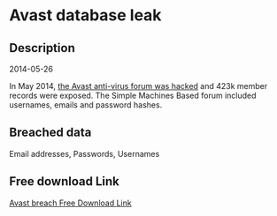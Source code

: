 # Avast database leak

## Description

2014-05-26

In May 2014, <a href="https://www.grahamcluley.com/2014/05/avast-forum-hacked/" target="_blank" rel="noopener">the Avast anti-virus forum was hacked</a> and 423k member records were exposed. The Simple Machines Based forum included usernames, emails and password hashes.

## Breached data

Email addresses, Passwords, Usernames

## Free download Link

[Avast breach Free Download Link](https://link-to.net/1229997/414.69255618881107/dynamic/?r=aHR0cHM6Ly93d3cubWVkaWFmaXJlLmNvbS92aWV3LzNIQ0R0MWpXdVh1eTB6ZS9hdmFzdC5jb20vZmlsZQ==)